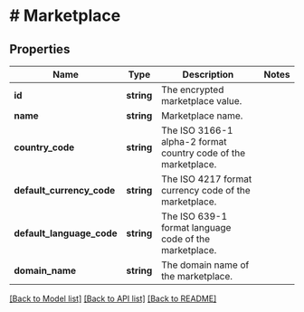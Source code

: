 # # Marketplace

## Properties

Name | Type | Description | Notes
------------ | ------------- | ------------- | -------------
**id** | **string** | The encrypted marketplace value. |
**name** | **string** | Marketplace name. |
**country_code** | **string** | The ISO 3166-1 alpha-2 format country code of the marketplace. |
**default_currency_code** | **string** | The ISO 4217 format currency code of the marketplace. |
**default_language_code** | **string** | The ISO 639-1 format language code of the marketplace. |
**domain_name** | **string** | The domain name of the marketplace. |

[[Back to Model list]](../../README.md#models) [[Back to API list]](../../README.md#endpoints) [[Back to README]](../../README.md)
